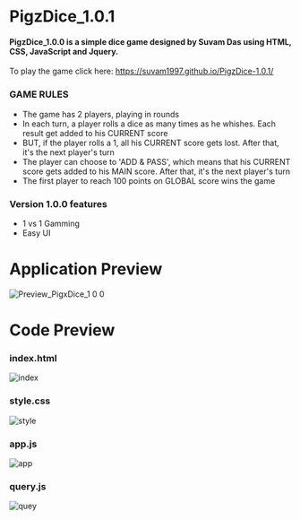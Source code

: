 PigzDice_1.0.1
====
#### PigzDice_1.0.0 is a simple dice game designed by Suvam Das using HTML, CSS, JavaScript and Jquery. ####

To play the game click here: https://suvam1997.github.io/PigzDice-1.0.1/


### GAME RULES ###

- The game has 2 players, playing in rounds
- In each turn, a player rolls a dice as many times as he whishes. Each result get added to his CURRENT score
- BUT, if the player rolls a 1, all his CURRENT score gets lost. After that, it's the next player's turn
- The player can choose to 'ADD & PASS', which means that his CURRENT score gets added to his MAIN score. After that, it's the next player's turn
- The first player to reach 100 points on GLOBAL score wins the game

### Version 1.0.0 features ###

- 1 vs 1 Gamming
- Easy UI

Application Preview
=====

![Preview_PigxDice_1 0 0](https://user-images.githubusercontent.com/53318366/91453994-0d124780-e89e-11ea-9c6c-3d557077cd9c.gif)

Code Preview
====

### index.html ###

![index](https://user-images.githubusercontent.com/53318366/91454337-742ffc00-e89e-11ea-9fe3-a7b8a8848d0d.png)

### style.css ###

![style](https://user-images.githubusercontent.com/53318366/91454340-75612900-e89e-11ea-9c9b-bb7e895f9b12.png)

### app.js ###

![app](https://user-images.githubusercontent.com/53318366/91454327-71cda200-e89e-11ea-913b-aa7bae686998.png)

### query.js ###

![quey](https://user-images.githubusercontent.com/53318366/91442676-d6cdcb80-e88f-11ea-9db2-b3b73626bcff.png)
